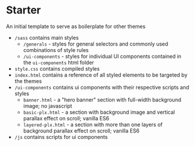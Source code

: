 # Starter

An initial template to serve as boilerplate for other themes

* `/sass` contains main styles
    * `/generals` - styles for general selectors and commonly used combinations of style rules
    * `/ui-components` - styles for individual UI components contained in the `ui-components` html folder
* `style.css` contains compiled styles
* `index.html` contains a reference of all styled elements to be targeted by the themes
* `/ui-components` contains ui components with their respective scripts and styles
    * `banner.html` - a "hero banner" section with full-width background image; no javascript
    * `basic-plx.html` - a section with background image and vertical parallax effect on scroll; vanilla ES6
    * `layered-plx.html` - a section with more than one layers of background parallax effect on scroll; vanilla ES6
* `/js` contains scripts for ui components